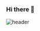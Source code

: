 ### Hi there 👋

![header](https://capsule-render.vercel.app/api?type=rect&color=auto&height=300&section=header&text=capsule%20render&fontSize=90)
